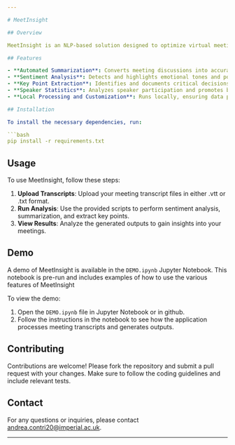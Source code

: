 ```yaml
---

# MeetInsight

## Overview

MeetInsight is an NLP-based solution designed to optimize virtual meeting management and conflict detection. The application leverages advanced natural language processing techniques to provide features such as sentiment analysis, extractive summarization, abstractive summarization, key point extraction, and speaker statistics.

## Features

- **Automated Summarization**: Converts meeting discussions into accurate text and provides concise summaries.
- **Sentiment Analysis**: Detects and highlights emotional tones and potential conflicts.
- **Key Point Extraction**: Identifies and documents critical decisions and action items.
- **Speaker Statistics**: Analyzes speaker participation and promotes balanced contributions.
- **Local Processing and Customization**: Runs locally, ensuring data privacy and offering various customization options.

## Installation

To install the necessary dependencies, run:

```bash
pip install -r requirements.txt
```

## Usage

To use MeetInsight, follow these steps:

1. **Upload Transcripts**: Upload your meeting transcript files in either .vtt or .txt format.
2. **Run Analysis**: Use the provided scripts to perform sentiment analysis, summarization, and extract key points.
3. **View Results**: Analyze the generated outputs to gain insights into your meetings.

## Demo

A demo of MeetInsight is available in the `DEMO.ipynb` Jupyter Notebook. This notebook is pre-run and includes examples of how to use the various features of MeetInsight

To view the demo:

1. Open the `DEMO.ipynb` file in Jupyter Notebook or in github.
2. Follow the instructions in the notebook to see how the application processes meeting transcripts and generates outputs.

## Contributing

Contributions are welcome! Please fork the repository and submit a pull request with your changes. Make sure to follow the coding guidelines and include relevant tests.


## Contact

For any questions or inquiries, please contact andrea.contri20@imperial.ac.uk.

---
```

